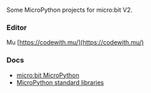 Some MicroPython projects for micro:bit V2.

### Editor

Mu [https://codewith.mu/](https://codewith.mu/)


### Docs

 - [micro:bit MicroPython](https://microbit-micropython.readthedocs.io/en/v2-docs/)
 - [MicroPython standard libraries](http://docs.micropython.org/en/latest/library/index.html#python-standard-libraries-and-micro-libraries)

